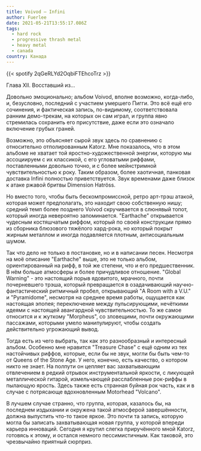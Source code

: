 ```yaml
---
title: Voivod — Infini
author: Fuerlee
date: 2021-05-21T13:55:17.086Z
tags:
  - hard rock
  - progressive thrash metal
  - heavy metal
  - canada
country: Канада
---
```

{{< spotify 2qGeRLYd2OqbiFTEhcoTrz >}}

Глава XII. Восставший из...



Довольно эмоционально; альбом Voivod, вполне возможно, когда-либо, и, безусловно, последний с участием умершего Пигги. Это всё ещё его сочинения, и фактическая запись, по-видимому, соответствовала ранним демо-трекам, на которых он сам играл, и группа явно стремилась сохранить его присутствие, даже если это означало включение грубых граней.

Возможно, это объясняет сырой звук здесь по сравнению с относительно отполированным Katorz. Мне показалось, что в этом альбоме не хватает той яростно-художественной энергии, которую мы ассоциируем с их классикой, с его угловатыми риффами, поставленными довольно точно, и с более мейнстримной чувствительностью к року. Таким образом, более хаотичная, панковая доставка Infini полностью приветствуется. Звук временами даже близок к атаке ржавой бритвы Dimension Hatröss.



Но вместо того, чтобы быть бескомпромиссной, ретро арт-трэш атакой, которая может предполагать, это находит свою собственную нишу; средний темп более позднего Voivod скручивается в слюнявый топот, который иногда невероятно запоминается. "Earthache" открывается чудесным костяшчатым риффом, который по своей конструкции прямо из сборника блюзового тяжёлого хард-рока, но который покрыт жирным металлом и иногда подавляется плотным, антисоциальным шумом.



Так что дело не только в постановке, но и в написании песен. Несмотря на моё описание "Earthache" выше, это не только альбом, ориентированный на рифф, в той же степени, что и его предшественник. В нём больше атмосферы и более причудливое отношение. "Global Warning" - это настоящий порыв ядовитого, мрачного, почти почерневшего трэша, который превращается в озадачивающий научно-фантастический ритмичный пробел, открывающий "A Room with a V.U." и "Pyramidome", несмотря на среднее время работы, ощущается как настоящая эпопея; переключение между пульсирующими, нечёткими идеями с настоящей авангардной чувствительностью. То же самое относится и к жуткому "Morpheus", со зловещими, почти окружающими пассажами, которыми умело манипулируют, чтобы создать действительно угрожающий вывод.



Тогда есть из чего выбрать, так как это разнообразный и интересный альбом. Особенно мне нравится "Treasure Chase" с ещё одним из тех настойчивых риффов, которые, если бы не звук, могли бы быть чем-то от Queens of the Stone Age. У него, конечно, есть качество, о котором никто не знает. На полпути он цепляет вас захватывающим отвлечением в редкий отрывок инструментальной яркости, с ликующей металлической гитарой, измельчающей расслабленные рок-риффы в пылающую ярость. Здесь также есть странная буйная рок часть, как и в случае с потрясающе вдохновленным Motorhead "Volcano".



В лучшем случае странно, что группа, которая, казалось бы, на последнем издыхании и окружена такой атмосферой завершённости, должна выпустить что-то такое яркое. Это почти та запись, которую могла бы записать захватывающая новая группа, у которой впереди карьера инноваций. Сегодня я крутил слегка приручённого мной Katorz, готовясь к этому, и остался немного пессимистичным. Как таковой, это чрезвычайно приятный сюрприз.